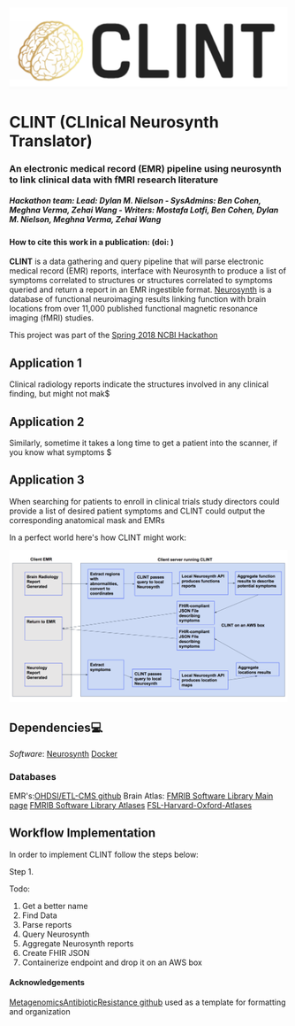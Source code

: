 ![CLINT logo](docs/ClintLogo.png)

# CLINT (CLInical Neurosynth Translator)
### An electronic medical record (EMR) pipeline using neurosynth to link clinical data with fMRI research literature
##### Hackathon team: Lead: Dylan M. Nielson - SysAdmins: Ben Cohen, Meghna Verma, Zehai Wang - Writers: Mostafa Lotfi, Ben Cohen, Dylan M. Nielson, Meghna Verma, Zehai Wang

#### How to cite this work in a publication:  (doi: )

**CLINT** is a data gathering and query pipeline that will parse electronic medical record (EMR) reports, interface with Neurosynth to produce a list of symptoms correlated to structures or structures correlated to symptoms queried and return a report in an EMR ingestible format.
[Neurosynth](http://neurosynth.org/) is a database of functional neuroimaging results linking function with brain locations from over 11,000 published functional magnetic resonance imaging (fMRI) studies.

This project was part of the [Spring 2018 NCBI Hackathon](https://docs.google.com/document/d/18LTB50P15sEGclj4fEFyk3_EftxbiZ5HiMomv0yRuLQ/edit)


## Application 1
Clinical radiology reports indicate the structures involved in any clinical finding, but might not mak$

## Application 2
Similarly, sometime it takes a long time to get a patient into the scanner, if you know what symptoms $

## Application 3
When searching for patients to enroll in clinical trials study directors could provide a list of desired patient symptoms and CLINT could output the corresponding anatomical mask and EMRs

In a perfect world here's how CLINT might work:

![CLINT Workflow](docs/clint_workflow.png)

## Dependencies:computer:

*Software*: 
[Neurosynth](http://neurosynth.org/)
[Docker](https://www.docker.com/)


### Databases
EMR's:[OHDSI/ETL-CMS github](https://github.com/OHDSI/ETL-CMS)
Brain Atlas:
[FMRIB Software Library Main page](https://fsl.fmrib.ox.ac.uk/fsl/fslwiki)
[FMRIB Software Library Atlases](https://fsl.fmrib.ox.ac.uk/fsl/fslwiki/Atlases)
[FSL-Harvard-Oxford-Atlases](http://neuro.debian.net/pkgs/fsl-harvard-oxford-atlases.html)

## Workflow Implementation
In order to implement CLINT follow the steps below:

Step 1.


Todo:
1. Get a better name
2. Find Data
3. Parse reports
4. Query Neurosynth
5. Aggregate Neurosynth reports
6. Create FHIR JSON
7. Containerize endpoint and drop it on an AWS box


#### Acknowledgements
[MetagenomicsAntibioticResistance github](https://github.com/NCBI-Hackathons/MetagenomicAntibioticResistance/blob/master/README.md) used as a template for formatting and organization



